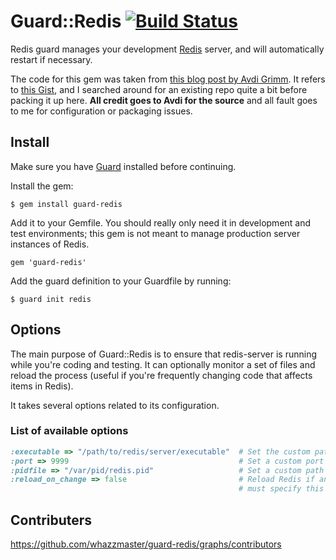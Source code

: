 # Guard::Redis [![Build Status](https://secure.travis-ci.org/whazzmaster/guard-redis.png)](http://travis-ci.org/whazzmaster/guard-redis)

Redis guard manages your development [Redis](http://redis.io) server, and will automatically restart if necessary.

The code for this gem was taken from [this blog post by Avdi Grimm](http://avdi.org/devblog/2011/06/15/a-guardfile-for-redis/).  It refers to [this Gist](https://gist.github.com/1026546), and I searched around for an existing repo quite a bit before packing it up here.  __All credit goes to Avdi for the source__ and all fault goes to me for configuration or packaging issues.

## Install

Make sure you have [Guard](https://github.com/guard/guard) installed before continuing.

Install the gem:

    $ gem install guard-redis

Add it to your Gemfile.  You should really only need it in development and test environments; this gem is not meant to manage production server instances of Redis.

    gem 'guard-redis'

Add the guard definition to your Guardfile by running:

    $ guard init redis

## Options

The main purpose of Guard::Redis is to ensure that redis-server is running while you're coding and testing. It can optionally monitor a set of files and reload the process (useful if you're frequently changing code that affects items in Redis).

It takes several options related to its configuration.

### List of available options
~~~~ruby
:executable => "/path/to/redis/server/executable"  # Set the custom path to the Redis server executable
:port => 9999                                      # Set a custom port number the Redis server is running on
:pidfile => "/var/pid/redis.pid"                   # Set a custom path the where the pidfile is written
:reload_on_change => false                         # Reload Redis if any of the specified files change. Note that you
                                                   # must specify this option in addition to passing a block to Guard.
~~~~

## Contributers

https://github.com/whazzmaster/guard-redis/graphs/contributors
